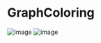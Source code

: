 # GraphColoring
![image](https://github.com/user-attachments/assets/59f40107-8bb3-4089-a4f5-4a5854c49551)
![image](https://github.com/user-attachments/assets/e378c34d-40c2-4756-9936-3ad6896171d1)

